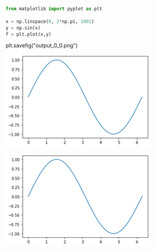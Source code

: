 ```python
from matplotlib import pyplot as plt

x = np.linspace(0, 2*np.pi, 1001)
y = np.sin(x)
f = plt.plot(x,y)
```

plt.savefig("output_0_0.png")
    
![png](output_0_0.png)
    
![output_0_0.png](/images/output_0_0.png)


```python

```
